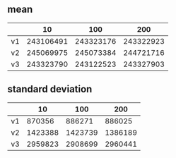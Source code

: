 ## mean
| |10|100|200|
|---|---|---|---|
|v1|243106491|243323176|243322923|
|v2|245069975|245073384|244721716|
|v3|243323790|243122523|243327903|
## standard deviation
| |10|100|200|
|---|---|---|---|
|v1|870356|886271|886025|
|v2|1423388|1423739|1386189|
|v3|2959823|2908699|2960441|
